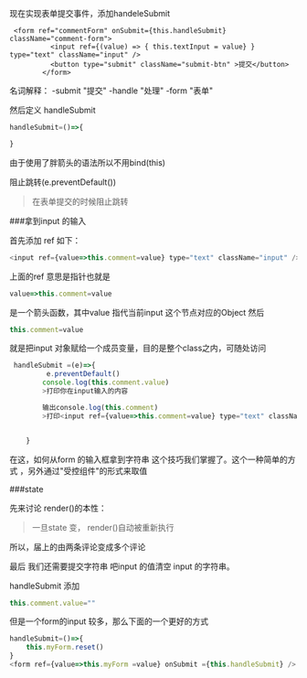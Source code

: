  现在实现表单提交事件，添加handeleSubmit

```
 <form ref="commentForm" onSubmit={this.handleSubmit}   className="comment-form">
          <input ref={(value) => { this.textInput = value} } type="text" className="input" />
          <button type="submit" className="submit-btn" >提交</button>
        </form>
```

名词解释：
-submit "提交"
-handle "处理"
-form   "表单"

然后定义 handleSubmit


```js
handleSubmit=()=>{

}

```

由于使用了胖箭头的语法所以不用bind(this)

阻止跳转(e.preventDefault())

>在表单提交的时候阻止跳转



###拿到input 的输入

首先添加 ref 如下：


```js
<input ref={value=>this.comment=value} type="text" className="input" />

```

上面的ref 意思是指针也就是

```js
value=>this.comment=value

```

是一个箭头函数，其中value 指代当前input 这个节点对应的Object 然后

```js
this.comment=value

```

就是把input 对象赋给一个成员变量，目的是整个class之内，可随处访问



```js
 handleSubmit =(e)=>{
         e.preventDefault()
        console.log(this.comment.value)
        >打印你在input输入的内容

        输出console.log(this.comment)
        >打印<input ref={value=>this.comment=value} type="text" className="input" />


    }

```

在这，如何从form 的输入框拿到字符串 这个技巧我们掌握了。这个一种简单的方式 ，另外通过"受控组件"的形式来取值


###state



先来讨论 render()的本性：

>一旦state 变， render()自动被重新执行

所以，届上的由两条评论变成多个评论


最后 我们还需要提交字符串 吧input 的值清空 input 的字符串。

handleSubmit 添加


```js
this.comment.value=""

```


但是一个form的input 较多，那么下面的一个更好的方式

```js
handleSubmit=()=>{
    this.myForm.reset()
}
<form ref={value=>this.myForm =value} onSubmit ={this.handleSubmit} />
```

